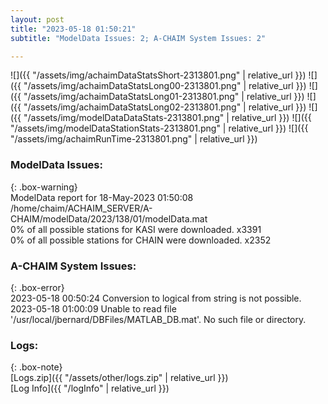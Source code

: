 ```yaml
---
layout: post
title: "2023-05-18 01:50:21"
subtitle: "ModelData Issues: 2; A-CHAIM System Issues: 2"

---
```


![]({{ "/assets/img/achaimDataStatsShort-2313801.png" | relative_url }})
![]({{ "/assets/img/achaimDataStatsLong00-2313801.png" | relative_url }})
![]({{ "/assets/img/achaimDataStatsLong01-2313801.png" | relative_url }})
![]({{ "/assets/img/achaimDataStatsLong02-2313801.png" | relative_url }})
![]({{ "/assets/img/modelDataDataStats-2313801.png" | relative_url }})
![]({{ "/assets/img/modelDataStationStats-2313801.png" | relative_url }})
![]({{ "/assets/img/achaimRunTime-2313801.png" | relative_url }})


### ModelData Issues:  
  
{: .box-warning}  
 ModelData report for 18-May-2023 01:50:08   
 /home/chaim/ACHAIM_SERVER/A-CHAIM/modelData/2023/138/01/modelData.mat   
 0% of all possible stations for KASI were downloaded. x3391   
 0% of all possible stations for CHAIN were downloaded. x2352   
  
### A-CHAIM System Issues:  
  
{: .box-error}  
2023-05-18 00:50:24 Conversion to logical from string is not possible.  
2023-05-18 01:00:09 Unable to read file '/usr/local/jbernard/DBFiles/MATLAB_DB.mat'. No such file or directory.  

### Logs:  
  
{: .box-note}  
[Logs.zip]({{ "/assets/other/logs.zip" | relative_url }})  
[Log Info]({{ "/logInfo" | relative_url }})  
